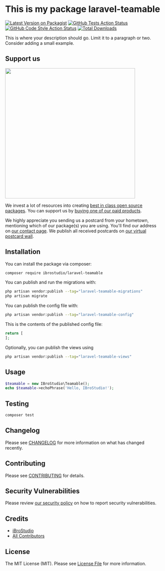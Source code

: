 # This is my package laravel-teamable

[![Latest Version on Packagist](https://img.shields.io/packagist/v/ibrostudio/laravel-teamable.svg?style=flat-square)](https://packagist.org/packages/ibrostudio/laravel-teamable)
[![GitHub Tests Action Status](https://img.shields.io/github/actions/workflow/status/ibrostudio/laravel-teamable/run-tests.yml?branch=main&label=tests&style=flat-square)](https://github.com/ibrostudio/laravel-teamable/actions?query=workflow%3Arun-tests+branch%3Amain)
[![GitHub Code Style Action Status](https://img.shields.io/github/actions/workflow/status/ibrostudio/laravel-teamable/fix-php-code-style-issues.yml?branch=main&label=code%20style&style=flat-square)](https://github.com/ibrostudio/laravel-teamable/actions?query=workflow%3A"Fix+PHP+code+style+issues"+branch%3Amain)
[![Total Downloads](https://img.shields.io/packagist/dt/ibrostudio/laravel-teamable.svg?style=flat-square)](https://packagist.org/packages/ibrostudio/laravel-teamable)

This is where your description should go. Limit it to a paragraph or two. Consider adding a small example.

## Support us

[<img src="https://github-ads.s3.eu-central-1.amazonaws.com/laravel-teamable.jpg?t=1" width="419px" />](https://spatie.be/github-ad-click/laravel-teamable)

We invest a lot of resources into creating [best in class open source packages](https://spatie.be/open-source). You can support us by [buying one of our paid products](https://spatie.be/open-source/support-us).

We highly appreciate you sending us a postcard from your hometown, mentioning which of our package(s) you are using. You'll find our address on [our contact page](https://spatie.be/about-us). We publish all received postcards on [our virtual postcard wall](https://spatie.be/open-source/postcards).

## Installation

You can install the package via composer:

```bash
composer require ibrostudio/laravel-teamable
```

You can publish and run the migrations with:

```bash
php artisan vendor:publish --tag="laravel-teamable-migrations"
php artisan migrate
```

You can publish the config file with:

```bash
php artisan vendor:publish --tag="laravel-teamable-config"
```

This is the contents of the published config file:

```php
return [
];
```

Optionally, you can publish the views using

```bash
php artisan vendor:publish --tag="laravel-teamable-views"
```

## Usage

```php
$teamable = new IBroStudio\Teamable();
echo $teamable->echoPhrase('Hello, IBroStudio!');
```

## Testing

```bash
composer test
```

## Changelog

Please see [CHANGELOG](CHANGELOG.md) for more information on what has changed recently.

## Contributing

Please see [CONTRIBUTING](CONTRIBUTING.md) for details.

## Security Vulnerabilities

Please review [our security policy](../../security/policy) on how to report security vulnerabilities.

## Credits

- [iBroStudio](https://github.com/iBroStudio)
- [All Contributors](../../contributors)

## License

The MIT License (MIT). Please see [License File](LICENSE.md) for more information.
